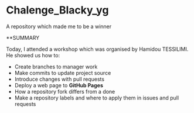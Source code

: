 # Chalenge_Blacky_yg
A repository which made me to be a winner


**SUMMARY

Today, I attended a workshop which was organised by Hamidou TESSILIMI. He showed us how to:
- Create branches to manager work
- Make commits to update project source
- Introduce changes with pull requests
- Deploy a web page to **GitHub Pages**
- How a repository fork differs from a done
- Make a repository labels and where to apply them in issues and pull requests  
